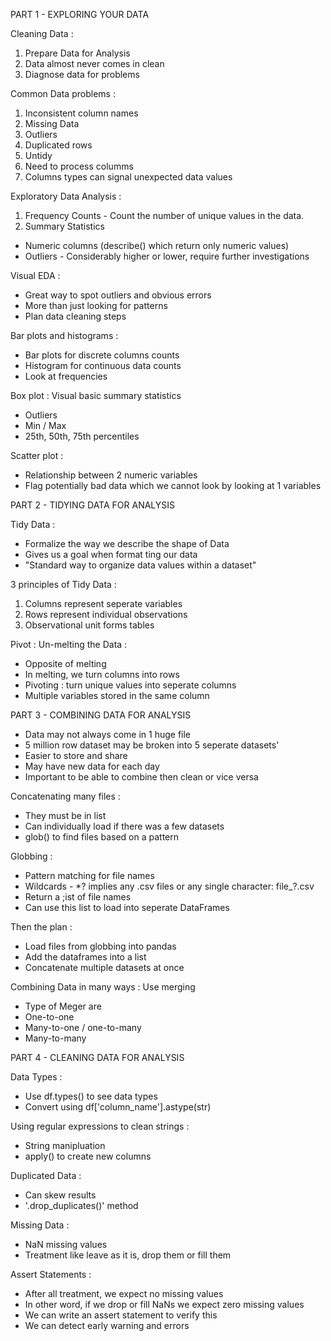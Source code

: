 PART 1 - EXPLORING YOUR DATA

Cleaning Data : 
1. Prepare Data for Analysis
2. Data almost never comes in clean
3. Diagnose data for problems

Common Data problems :
1. Inconsistent column names
2. Missing Data
3. Outliers
4. Duplicated rows
5. Untidy
6. Need to process columms
7. Columns types can signal unexpected data values

Exploratory Data Analysis : 
1. Frequency Counts - Count the number of unique values in the data.
2. Summary Statistics
- Numeric columns (describe() which return only numeric values)
- Outliers - Considerably higher or lower, require further investigations

Visual EDA : 
- Great way to spot outliers and obvious errors
- More than just looking for patterns
- Plan data cleaning steps

Bar plots and histograms :
- Bar plots for discrete columns counts
- Histogram for continuous data counts
- Look at frequencies

Box plot : Visual basic summary statistics
- Outliers
- Min / Max
- 25th, 50th, 75th percentiles

Scatter plot :
- Relationship between 2 numeric variables
- Flag potentially bad data which we cannot look by looking at 1 variables


PART 2 - TIDYING DATA FOR ANALYSIS

Tidy Data :
- Formalize the way we describe the shape of Data
- Gives us a goal when format ting our data
- "Standard way to organize data values within a dataset"

3 principles of Tidy Data : 
1. Columns represent seperate variables
2. Rows represent individual observations
3. Observational unit forms tables

Pivot : Un-melting the Data : 
- Opposite of melting
- In melting, we turn columns into rows
- Pivoting : turn unique values into seperate columns
- Multiple variables stored in the same column


PART 3 - COMBINING DATA FOR ANALYSIS

- Data may not always come in 1 huge file
- 5 million row dataset may be broken into 5 seperate datasets'
- Easier to store and share
- May have new data for each day
- Important to be able to combine then clean or vice versa

Concatenating many files : 
- They must be in list
- Can individually load if there was a few datasets
- glob() to find files based on a pattern

Globbing :
- Pattern matching for file names
- Wildcards -  *? implies any .csv files or any single character: file_?.csv
- Return a ;ist of file names
- Can use this list to load into seperate DataFrames

Then the plan :
- Load files from globbing into pandas
- Add the dataframes into a list
- Concatenate multiple datasets at once

Combining Data in many ways : Use merging
- Type of Meger are
- One-to-one
- Many-to-one / one-to-many
- Many-to-many


PART 4 - CLEANING DATA FOR ANALYSIS

Data Types : 
- Use df.types() to see data types
- Convert using df['column_name'].astype(str)

Using regular expressions to clean strings : 
- String manipluation
- apply() to create new columns

Duplicated Data :
- Can skew results 
- '.drop_duplicates()' method

Missing Data : 
- NaN missing values
- Treatment like leave as it is, drop them or fill them

Assert Statements : 
- After all treatment, we expect no missing values
- In other word, if we drop or fill NaNs we expect zero missing values
- We can write an assert statement to verify this
- We can detect early warning and errors
